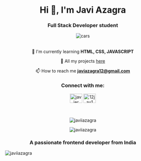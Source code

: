 <h1 align="center">Hi 👋, I'm Javi Azagra</h1>
<h3 align="center">Full Stack Developer student</h3>
<div align="center">
<img alt ="cars" src="https://i.pinimg.com/originals/c9/9e/35/c99e353f761d318322c853c03ebcf21b.gif">
</div>
ㅤ
<div align="center">

 🌱 I'm currently learning **HTML, CSS, JAVASCRIPT** 

 📂 All my projects [here](https://github.com/JaviiAzagra?tab=repositories) 

 📫 How to reach me **javiazagra12@gmail.com**
  
</div>  

<h3 align="center">Connect with me:</h3>
<p align="center">
<a href="https://www.linkedin.com/in/javier-azagra-garc%C3%ADa-33b41a219/" target="_blank"><img align="center" src="https://raw.githubusercontent.com/rahuldkjain/github-profile-readme-generator/master/src/images/icons/Social/linked-in-alt.svg" alt="javier azagra garcía" height="30" width="40" /></a>
<a href="https://instagram.com/12jav1" target="_blank"><img align="center" src="https://raw.githubusercontent.com/rahuldkjain/github-profile-readme-generator/master/src/images/icons/Social/instagram.svg" alt="12jav1" height="30" width="40" /></a>
</p>
ㅤ
<div align="center">
  
<p><img align="center" src="https://github-readme-stats.vercel.app/api/top-langs?username=javiiazagra&show_icons=true&locale=en&layout=compact&langs_count=8&theme=dark" alt="javiiazagra" /></p>
<p><img align="center" src="https://github-readme-stats.vercel.app/api?username=javiiazagra&show_icons=true&locale=en&theme=dark" alt="javiiazagra" /></p>
</div>
<div>
<h3 align="center">A passionate frontend developer from India</h3>

<p align="left"> <img src="https://komarev.com/ghpvc/?username=javiiazagra&label=Profile%20views&color=0e75b6&style=flat" alt="javiiazagra" /> </p>
<p align="left">
</p>

</div>


